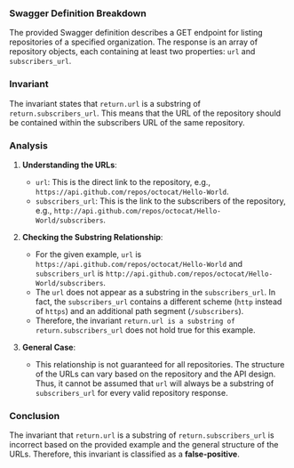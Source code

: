 ### Swagger Definition Breakdown
The provided Swagger definition describes a GET endpoint for listing repositories of a specified organization. The response is an array of repository objects, each containing at least two properties: `url` and `subscribers_url`. 

### Invariant
The invariant states that `return.url` is a substring of `return.subscribers_url`. This means that the URL of the repository should be contained within the subscribers URL of the same repository.

### Analysis
1. **Understanding the URLs**: 
   - `url`: This is the direct link to the repository, e.g., `https://api.github.com/repos/octocat/Hello-World`.
   - `subscribers_url`: This is the link to the subscribers of the repository, e.g., `http://api.github.com/repos/octocat/Hello-World/subscribers`.

2. **Checking the Substring Relationship**: 
   - For the given example, `url` is `https://api.github.com/repos/octocat/Hello-World` and `subscribers_url` is `http://api.github.com/repos/octocat/Hello-World/subscribers`.
   - The `url` does not appear as a substring in the `subscribers_url`. In fact, the `subscribers_url` contains a different scheme (`http` instead of `https`) and an additional path segment (`/subscribers`). 
   - Therefore, the invariant `return.url is a substring of return.subscribers_url` does not hold true for this example.

3. **General Case**: 
   - This relationship is not guaranteed for all repositories. The structure of the URLs can vary based on the repository and the API design. Thus, it cannot be assumed that `url` will always be a substring of `subscribers_url` for every valid repository response.

### Conclusion
The invariant that `return.url` is a substring of `return.subscribers_url` is incorrect based on the provided example and the general structure of the URLs. Therefore, this invariant is classified as a **false-positive**.

